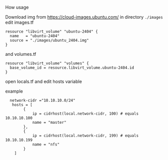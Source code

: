 How usage

Download img from https://cloud-images.ubuntu.com/ in directory `./images`
edit images.tf
```
resource "libvirt_volume" "ubuntu-2404" {
  name   = "ubuntu-2404"
  source = "./images/ubuntu_2404.img"
}
```
and volumes.tf
```
resource "libvirt_volume" "volumes" {
  base_volume_id = resource.libvirt_volume.ubuntu-2404.id
}
```

open locals.tf and edit hosts variable

example
```
  network-cidr ="10.10.10.0/24"
   hosts = [
        {
            ip = cidrhost(local.network-cidr, 100) # equals 10.10.10.100
            name = "master"
        },
        {
            ip = cidrhost(local.network-cidr, 199) # equals  10.10.10.199
            name = "nfs"
        }
    ]
```
